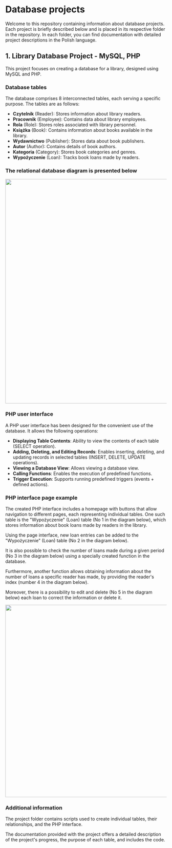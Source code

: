 # Database projects

Welcome to this repository containing information about database projects. Each project is briefly described below and is placed in its respective folder in the repository. In each folder, you can find documentation with detailed project descriptions in the Polish language.


## 1. Library Database Project - MySQL, PHP
This project focuses on creating a database for a library, designed using MySQL and PHP.

### Database tables
The database comprises 8 interconnected tables, each serving a specific purpose. The tables are as follows:

* **Czytelnik** (Reader): Stores information about library readers.
* **Pracownik** (Employee): Contains data about library employees.
* **Rola** (Role): Stores roles associated with library personnel.
* **Książka** (Book): Contains information about books available in the library.
* **Wydawnictwo** (Publisher): Stores data about book publishers.
* **Autor** (Author): Contains details of book authors.
* **Kategoria** (Category): Stores book categories and genres.
* **Wypożyczenie** (Loan): Tracks book loans made by readers.

### The relational database diagram is presented below
<img src="https://github.com/lisajankk/databases/assets/124843836/572f92f7-b25b-4aaf-9dbf-0ffb0a065db7" width="700">

### PHP user interface
A PHP user interface has been designed for the convenient use of the database. It allows the following operations:

* **Displaying Table Contents**: Ability to view the contents of each table (SELECT operation).
* **Adding, Deleting, and Editing Records**: Enables inserting, deleting, and updating records in selected tables (INSERT, DELETE, UPDATE operations).
* **Viewing a Database View**: Allows viewing a database view.
* **Calling Functions**: Enables the execution of predefined functions.
* **Trigger Execution**: Supports running predefined triggers (events + defined actions).

### PHP interface page example

The created PHP interface includes a homepage with buttons that allow navigation to different pages, each representing individual tables. One such table is the "Wypożyczenie" (Loan) table (No 1 in the diagram below), which stores information about book loans made by readers in the library.

Using the page interface, new loan entries can be added to the "Wypożyczenie" (Loan) table (No 2 in the diagram below).

It is also possible to check the number of loans made during a given period (No 3 in the diagram below) using a specially created function in the database.

Furthermore, another function allows obtaining information about the number of loans a specific reader has made, by providing the reader's index (number 4 in the diagram below).

Moreover, there is a possibility to edit and delete (No 5 in the diagram below) each loan to correct the information or delete it.

<img src="https://github.com/lisajankk/databases/assets/124843836/5d1d5d84-3523-4375-9d7a-2f7cfee6e597" width="600">

### Additional information

The project folder contains scripts used to create individual tables, their relationships, and the PHP interface.

The documentation provided with the project offers a detailed description of the project's progress, the purpose of each table, and includes the code.
